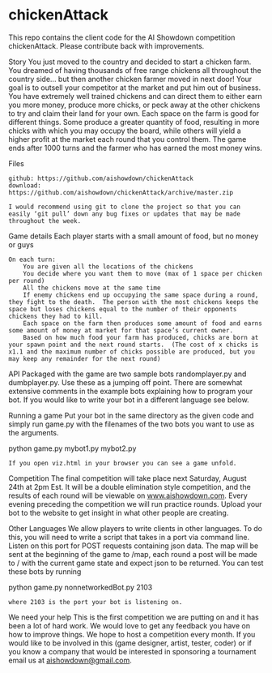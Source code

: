 chickenAttack
=============
This repo contains the client code for the AI Showdown competition chickenAttack.  Please contribute back with improvements.

Story
    You just moved to the country and decided to start a chicken farm.  You dreamed of having thousands of free range chickens all throughout the country side... but then another chicken farmer moved in next door!  Your goal is to outsell your competitor at the market and put him out of business.  You have extremely well trained chickens and can direct them to either earn you more money, produce more chicks, or peck away at the other chickens to try and claim their land for your own.  Each space on the farm is good for different things.  Some produce a greater quantity of food, resulting in more chicks with which you may occupy the board, while others will yield a higher profit at the market each round that you control them.  The game ends after 1000 turns and the farmer who has earned the most money wins.

Files

    github: https://github.com/aishowdown/chickenAttack
    download: https://github.com/aishowdown/chickenAttack/archive/master.zip

    I would recommend using git to clone the project so that you can easily ‘git pull’ down any bug fixes or updates that may be made throughout the week.

Game details
    Each player starts with a small amount of food, but no money or guys

    On each turn:
        You are given all the locations of the chickens
        You decide where you want them to move (max of 1 space per chicken per round)
        All the chickens move at the same time
        If enemy chickens end up occupying the same space during a round, they fight to the death.  The person with the most chickens keeps the space but loses chickens equal to the number of their opponents chickens they had to kill.
        Each space on the farm then produces some amount of food and earns some amount of money at market for that space’s current owner.
        Based on how much food your farm has produced, chicks are born at your spawn point and the next round starts.  (The cost of x chicks is x1.1 and the maximum number of chicks possible are produced, but you may keep any remainder for the next round)

API
    Packaged with the game are two sample bots randomplayer.py and dumbplayer.py.  Use these as a jumping off point.  There are somewhat extensive comments in the example bots explaining how to program your bot.  If you would like to write your bot in a different language see below.

Running a game
    Put your bot in the same directory as the given code and simply run game.py with the filenames of the two bots you want to use as the arguments.

python game.py mybot1.py mybot2.py

    If you open viz.html in your browser you can see a game unfold.

Competition
    The final competition will take place next Saturday, August 24th at 2pm Est.  It will be a double elimination style competition, and the results of each round will be viewable on www.aishowdown.com.  Every evening preceding the competition we will run practice rounds.  Upload your bot to the website to get insight in what other people are creating.


Other Languages
    We allow players to write clients in other languages.  To do this, you will need to write a script that takes in a port via command line.  Listen on this port for POST requests containing json data.  The map will be sent at the beginning of the game to /map,  each round a post will be made to / with the current game state and expect json to be returned.  You can test these bots by running

python game.py nonnetworkedBot.py 2103

    where 2103 is the port your bot is listening on.


We need your help
    This is the first competition we are putting on and it has been a lot of hard work.  We would love to get any feedback you have on how to improve things.  We hope to host a competition every month.  If you would like to be involved in this (game designer, artist, tester, coder) or if you know a company that would be interested in sponsoring a tournament email us at aishowdown@gmail.com.







